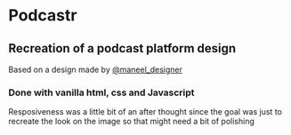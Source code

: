 # Podcastr
## Recreation of a podcast platform design

Based on a design made by [@maneel_designer](https://www.instagram.com/maneel_designer/)

### Done with vanilla html, css and Javascript

Resposiveness was a little bit of an after thought since the goal was just to recreate the look on the image so that might need a bit of polishing